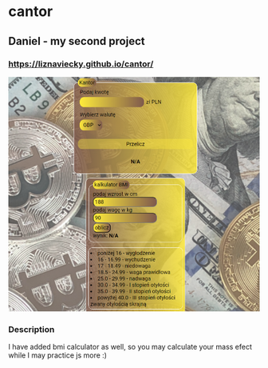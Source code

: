 # cantor
## Daniel - my second project
### https://liznaviecky.github.io/cantor/
![](images/cantor.PNG)
### Description 
I have added bmi calculator as well, so you may calculate your mass efect while I may practice js more :) 
